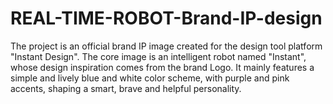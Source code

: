 # REAL-TIME-ROBOT-Brand-IP-design
The project is an official brand IP image created for the design tool platform "Instant Design". The core image is an intelligent robot named "Instant", whose design inspiration comes from the brand Logo. It mainly features a simple and lively blue and white color scheme, with purple and pink accents, shaping a smart, brave and helpful personality.
